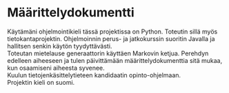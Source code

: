 # Määrittelydokumentti
Käytämäni ohjelmointikieli tässä projektissa on Python. Toteutin sillä myös tietokantaprojektin. Ohjelmoinnin perus- ja jatkokurssin suoritin Javalla ja hallitsen senkin käytön tyydyttävästi. \
Toteutan mietelause generaattorin käyttäen Markovin ketjua. Perehdyn edelleen aiheeseen ja tulen päivittämään määrittelydokumenttia sitä mukaa, kun osaamiseni aiheesta syvenee. \
Kuulun tietojenkäsittelytieteen kandidaatin opinto-ohjelmaan. \
Projektin kieli on suomi.

